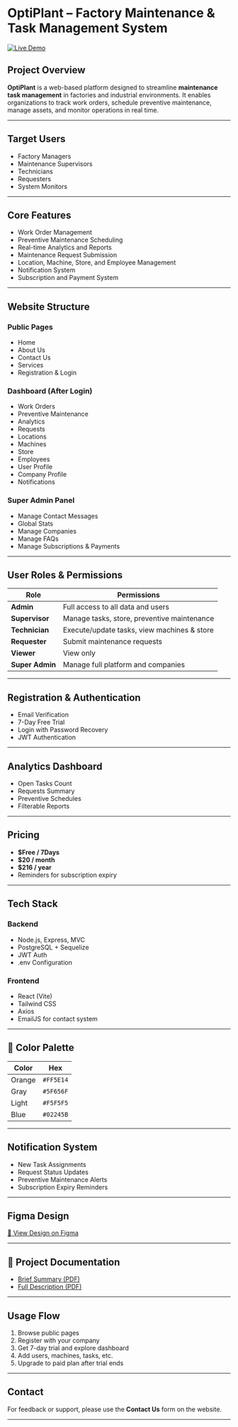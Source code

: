 #  OptiPlant – Factory Maintenance & Task Management System

[![Live Demo](https://img.shields.io/badge/Figma-Preview-blue?style=flat&logo=figma)](https://www.figma.com/design/zDGa6WPRS2pSSsP0OCp4tp/Graduation-project?node-id=0-1&t=5KEMVibbXcJ1Tplp-1)

##  Project Overview

**OptiPlant** is a web-based platform designed to streamline **maintenance task management** in factories and industrial environments. It enables organizations to track work orders, schedule preventive maintenance, manage assets, and monitor operations in real time.

---

##  Target Users

- Factory Managers  
- Maintenance Supervisors  
- Technicians  
- Requesters  
- System Monitors

---

##  Core Features

-  Work Order Management  
- Preventive Maintenance Scheduling  
- Real-time Analytics and Reports  
-  Maintenance Request Submission  
-  Location, Machine, Store, and Employee Management  
-  Notification System  
- Subscription and Payment System  

---

##  Website Structure

###  Public Pages
- Home
- About Us
- Contact Us
- Services
- Registration & Login

###  Dashboard (After Login)
- Work Orders  
- Preventive Maintenance  
- Analytics  
- Requests  
- Locations  
- Machines  
- Store  
- Employees  
- User Profile  
- Company Profile  
- Notifications  

###  Super Admin Panel
- Manage Contact Messages  
- Global Stats  
- Manage Companies  
- Manage FAQs  
- Manage Subscriptions & Payments  

---

##  User Roles & Permissions

| Role         | Permissions |
|--------------|-------------|
| **Admin**     | Full access to all data and users |
| **Supervisor**| Manage tasks, store, preventive maintenance |
| **Technician**| Execute/update tasks, view machines & store |
| **Requester** | Submit maintenance requests |
| **Viewer**    | View only |
| **Super Admin**| Manage full platform and companies |

---

##  Registration & Authentication

- Email Verification  
- 7-Day Free Trial  
- Login with Password Recovery  
- JWT Authentication  

---

##  Analytics Dashboard

- Open Tasks Count  
- Requests Summary  
- Preventive Schedules  
- Filterable Reports  

---

##  Pricing

- **$Free / 7Days** 
- **$20 / month**  
- **$216 / year**  
- Reminders for subscription expiry

---

##  Tech Stack

###  Backend
- Node.js, Express, MVC  
- PostgreSQL + Sequelize  
- JWT Auth  
- .env Configuration  

###  Frontend
- React (Vite)  
- Tailwind CSS  
- Axios  
- EmailJS for contact system  

---

## 🎨 Color Palette

| Color | Hex |
|-------|-----|
| Orange | `#FF5E14` |
| Gray   | `#5F656F` |
| Light  | `#F5F5F5` |
| Blue   | `#02245B` |

---

##  Notification System

- New Task Assignments  
- Request Status Updates  
- Preventive Maintenance Alerts  
- Subscription Expiry Reminders  

---

##  Figma Design

[🔗 View Design on Figma](https://www.figma.com/design/zDGa6WPRS2pSSsP0OCp4tp/Graduation-project?node-id=0-1&t=5KEMVibbXcJ1Tplp-1)

---

## 📄 Project Documentation

-  [Brief Summary (PDF)](./brief.pdf)
-  [Full Description (PDF)](./Full%20Description.pdf)

---

##  Usage Flow

1. Browse public pages  
2. Register with your company  
3. Get 7-day trial and explore dashboard  
4. Add users, machines, tasks, etc.  
5. Upgrade to paid plan after trial ends  

---

##  Contact

For feedback or support, please use the **Contact Us** form on the website.

---

